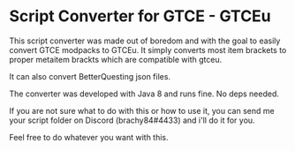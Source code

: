 # Script Converter for GTCE - GTCEu
This script converter was made out of boredom and with the goal to easily convert GTCE modpacks to GTCEu.
It simply converts most item brackets to proper metaitem brackts which are compatible with gtceu.

It can also convert BetterQuesting json files.

The converter was developed with Java 8 and runs fine. No deps needed.

If you are not sure what to do with this or how to use it, you can send me your script folder on Discord (brachy84#4433) and i'll do it for you.

Feel free to do whatever you want with this.